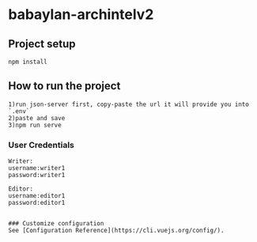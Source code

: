 # babaylan-archintelv2

## Project setup
```
npm install
```

## How to run the project
```
1)run json-server first, copy-paste the url it will provide you into `.env`
2)paste and save
3)npm run serve
```
### User Credentials
```
Writer:
username:writer1
password:writer1

Editor:
username:editor1
password:editor1


### Customize configuration
See [Configuration Reference](https://cli.vuejs.org/config/).
